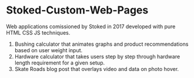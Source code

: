 # Stoked-Custom-Web-Pages

Web applications comissioned by Stoked in 2017 developed with pure HTML CSS JS techniques.

1. Bushing calculator that animates graphs and product recommendations based on user weight input.
2. Hardware calculator that takes users step by step through hardware length requirement for a given setup.
3. Skate Roads blog post that overlays video and data on photo hover.
